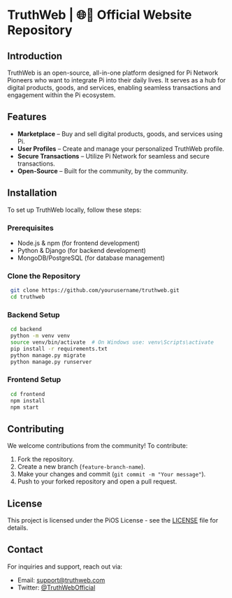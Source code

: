 # TruthWeb | 🌐📱 Official Website Repository

## Introduction
TruthWeb is an open-source, all-in-one platform designed for Pi Network Pioneers who want to integrate Pi into their daily lives. It serves as a hub for digital products, goods, and services, enabling seamless transactions and engagement within the Pi ecosystem.

## Features
- **Marketplace** – Buy and sell digital products, goods, and services using Pi.
- **User Profiles** – Create and manage your personalized TruthWeb profile.
- **Secure Transactions** – Utilize Pi Network for seamless and secure transactions.
- **Open-Source** – Built for the community, by the community.

## Installation
To set up TruthWeb locally, follow these steps:

### Prerequisites
- Node.js & npm (for frontend development)
- Python & Django (for backend development)
- MongoDB/PostgreSQL (for database management)

### Clone the Repository
```sh
 git clone https://github.com/yourusername/truthweb.git
 cd truthweb
```

### Backend Setup
```sh
 cd backend
 python -m venv venv
 source venv/bin/activate  # On Windows use: venv\Scripts\activate
 pip install -r requirements.txt
 python manage.py migrate
 python manage.py runserver
```

### Frontend Setup
```sh
 cd frontend
 npm install
 npm start
```

## Contributing
We welcome contributions from the community! To contribute:
1. Fork the repository.
2. Create a new branch (`feature-branch-name`).
3. Make your changes and commit (`git commit -m "Your message"`).
4. Push to your forked repository and open a pull request.

## License
This project is licensed under the PiOS License - see the [LICENSE](LICENSE) file for details.

## Contact
For inquiries and support, reach out via:
- Email: support@truthweb.com
- Twitter: [@TruthWebOfficial](https://twitter.com/TruthWebOfficial)

